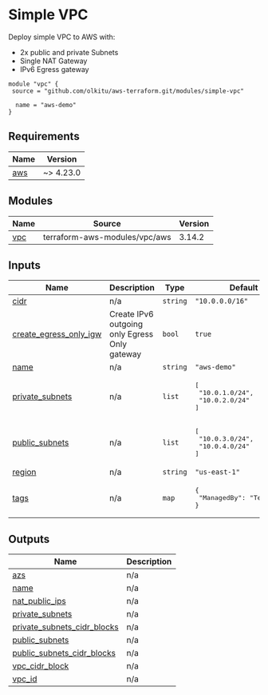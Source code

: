 <!-- BEGIN_TF_DOCS -->
# Simple VPC

Deploy simple VPC to AWS with:
* 2x public and private Subnets
* Single NAT Gateway
* IPv6 Egress gateway

```hcl
module "vpc" {
 source = "github.com/olkitu/aws-terraform.git/modules/simple-vpc"

  name = "aws-demo"
}
```

## Requirements

| Name | Version |
|------|---------|
| <a name="requirement_aws"></a> [aws](#requirement\_aws) | ~> 4.23.0 |

## Modules

| Name | Source | Version |
|------|--------|---------|
| <a name="module_vpc"></a> [vpc](#module\_vpc) | terraform-aws-modules/vpc/aws | 3.14.2 |

## Inputs

| Name | Description | Type | Default | Required |
|------|-------------|------|---------|:--------:|
| <a name="input_cidr"></a> [cidr](#input\_cidr) | n/a | `string` | `"10.0.0.0/16"` | no |
| <a name="input_create_egress_only_igw"></a> [create\_egress\_only\_igw](#input\_create\_egress\_only\_igw) | Create IPv6 outgoing only Egress Only gateway | `bool` | `true` | no |
| <a name="input_name"></a> [name](#input\_name) | n/a | `string` | `"aws-demo"` | no |
| <a name="input_private_subnets"></a> [private\_subnets](#input\_private\_subnets) | n/a | `list` | <pre>[<br>  "10.0.1.0/24",<br>  "10.0.2.0/24"<br>]</pre> | no |
| <a name="input_public_subnets"></a> [public\_subnets](#input\_public\_subnets) | n/a | `list` | <pre>[<br>  "10.0.3.0/24",<br>  "10.0.4.0/24"<br>]</pre> | no |
| <a name="input_region"></a> [region](#input\_region) | n/a | `string` | `"us-east-1"` | no |
| <a name="input_tags"></a> [tags](#input\_tags) | n/a | `map` | <pre>{<br>  "ManagedBy": "Terraform"<br>}</pre> | no |

## Outputs

| Name | Description |
|------|-------------|
| <a name="output_azs"></a> [azs](#output\_azs) | n/a |
| <a name="output_name"></a> [name](#output\_name) | n/a |
| <a name="output_nat_public_ips"></a> [nat\_public\_ips](#output\_nat\_public\_ips) | n/a |
| <a name="output_private_subnets"></a> [private\_subnets](#output\_private\_subnets) | n/a |
| <a name="output_private_subnets_cidr_blocks"></a> [private\_subnets\_cidr\_blocks](#output\_private\_subnets\_cidr\_blocks) | n/a |
| <a name="output_public_subnets"></a> [public\_subnets](#output\_public\_subnets) | n/a |
| <a name="output_public_subnets_cidr_blocks"></a> [public\_subnets\_cidr\_blocks](#output\_public\_subnets\_cidr\_blocks) | n/a |
| <a name="output_vpc_cidr_block"></a> [vpc\_cidr\_block](#output\_vpc\_cidr\_block) | n/a |
| <a name="output_vpc_id"></a> [vpc\_id](#output\_vpc\_id) | n/a |
<!-- END_TF_DOCS -->